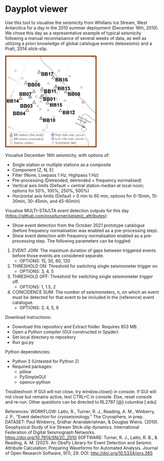 # Dayplot viewer

Use this tool to visualise the seismicity from Whillans Ice Stream, West Antarctica for a day in the 2010 summer deployment (December 16th, 2010). We chose this day as a representative example of typical seismicity following a manual reconnaisance of several weeks of data, as well as utilizing a priori knowledge of global catalogue events (teleseisms) and a Pratt, 2014 stick-slip.

<img src="https://github.com/beccalatto/WIS_DEC16_GUI/blob/main/images/BB_RESET.png" width="300" height="300">

Visualise December 16th seismicity, with options of:
- Single station or multiple stations as a composite
- Component (Z, N, E)
- Filter (None, Lowpass 1 Hz, Highpass 1 Hz)
- Pre-processing (Detrended, detrended + frequency normalised)
- Vertical axis limits (Default = central station median at local noon; options for 50%, 100%, 250%, 500%)
- Horizontal axis limits (Default = 0 min to 60 min; options for 0-15min, 15-30min, 30-45min, and 45-60min)

Visualise MULTI-STA/LTA event detection outputs for this day (https://github.com/rossjturner/seismic_attributes):
- Show event detection from the October 2021 prototype catalogue (before frequency normalisation was enabled as a pre-processing step).
- Show event detection with frequency normalisation enabled as a pre-processing step. The following parameters can be toggled:
1. EVENT JOIN: The maximum duration of gaps between triggered events before those events are considered separate.
   - OPTIONS: 15, 30, 60, 120
3. THRESHOLD ON: Threshold for switching single seismometer trigger on.
   - OPTIONS: 3, 4, 5
5. THRESHOLD OFF: Threshold for switching single seismometer trigger off.
   - OPTIONS: 1, 1.5, 2
7. COINCIDENCE SUM: The number of seismometers, n, on which an event must be detected for that event to be included in the (reference) event catalogue.
   - OPTIONS: 3, 4, 5, 6


Download instructions:
- Download this repository and Extract folder. Requires 853 MB.
- Open a Python compiler (GUI constructed in Spyder)
- Set local directory to repository
- Run gui.py

Python dependencies:
- Python 3 (Untested for Python 2)
- Required packages:
  - pillow
  - PySimpleGUI
  - opencv-python

Troubleshoot:
If GUI will not close, try window.close() in console. 
If GUI will not close but remains active, test CTRL+C in console. Else, reset console and re-run.
Other questions can be directed to RL2797 [@] columbia [.edu]

References:
WORKFLOW: Latto, R., Turner, R. J., Reading, A. M., Winberry, J. P., “Event detection for cryoseismology.” The Cryosphere, in prep.
DATASET: Paul Winberry, Sridhar Anandakrishnan, & Douglas Wiens. (2010). Geophysical Study of Ice Stream Stick-slip dynamics. International Federation of Digital Seismograph Networks. https://doi.org/10.7914/SN/2C_2010
SOFTWARE: Turner, R. J., Latto, R. B., & Reading, A. M. (2021). An ObsPy Library for Event Detection and Seismic Attribute Calculation: Preparing Waveforms for Automated Analysis. Journal of Open Research Software, 9(1), 29. DOI: http://doi.org/10.5334/jors.365
